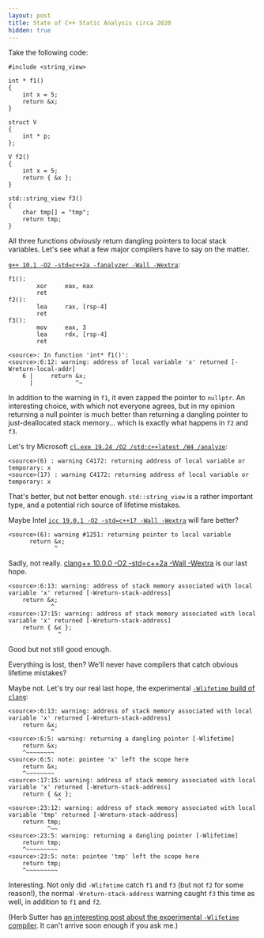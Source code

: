```yaml
---
layout: post
title: State of C++ Static Analysis circa 2020
hidden: true
---
```


Take the following code:

```
#include <string_view>

int * f1()
{
    int x = 5;
    return &x;
}

struct V
{
    int * p;
};

V f2()
{
    int x = 5;
    return { &x };
}

std::string_view f3()
{
    char tmp[] = "tmp";
    return tmp;
}
```

All three functions _obviously_ return dangling pointers to local
stack variables. Let's see what a few major compilers have to say
on the matter.

[`g++ 10.1 -O2 -std=c++2a -fanalyzer -Wall -Wextra`](https://godbolt.org/z/NU6vUc):

```
f1():
        xor     eax, eax
        ret
f2():
        lea     rax, [rsp-4]
        ret
f3():
        mov     eax, 3
        lea     rdx, [rsp-4]
        ret
```
```
<source>: In function 'int* f1()':
<source>:6:12: warning: address of local variable 'x' returned [-Wreturn-local-addr]
    6 |     return &x;
      |            ^~
```

In addition to the warning in `f1`, it even zapped the pointer to `nullptr`. An interesting
choice, with which not everyone agrees, but in my opinion returning a null pointer is
much better than returning a dangling pointer to just-deallocated stack memory... which is
exactly what happens in `f2` and `f3`.

Let's try Microsoft [`cl.exe 19.24 /O2 /std:c++latest /W4 /analyze`](https://godbolt.org/z/OSPCjC):

```
<source>(6) : warning C4172: returning address of local variable or temporary: x
<source>(17) : warning C4172: returning address of local variable or temporary: x
```

That's better, but not better enough. `std::string_view` is a rather important type, and
a potential rich source of lifetime mistakes.

Maybe Intel [`icc 19.0.1 -O2 -std=c++17 -Wall -Wextra`](https://godbolt.org/z/-2jd3J) will fare better?

```
<source>(6): warning #1251: returning pointer to local variable
      return &x;
             ^
```

Sadly, not really. [clang++ 10.0.0 -O2 -std=c++2a -Wall -Wextra](https://godbolt.org/z/Bj6Ke_) is our last hope.

```
<source>:6:13: warning: address of stack memory associated with local variable 'x' returned [-Wreturn-stack-address]
    return &x;
            ^
<source>:17:15: warning: address of stack memory associated with local variable 'x' returned [-Wreturn-stack-address]
    return { &x };
              ^
```

Good but not still good enough.

Everything is lost, then? We'll never have compilers that catch obvious lifetime mistakes?

Maybe not. Let's try our real last hope, the experimental [`-Wlifetime` build of `clang`](https://godbolt.org/z/QjvkX6):

```
<source>:6:13: warning: address of stack memory associated with local variable 'x' returned [-Wreturn-stack-address]
    return &x;
            ^
<source>:6:5: warning: returning a dangling pointer [-Wlifetime]
    return &x;
    ^~~~~~~~~
<source>:6:5: note: pointee 'x' left the scope here
    return &x;
    ^~~~~~~~~
<source>:17:15: warning: address of stack memory associated with local variable 'x' returned [-Wreturn-stack-address]
    return { &x };
              ^
<source>:23:12: warning: address of stack memory associated with local variable 'tmp' returned [-Wreturn-stack-address]
    return tmp;
           ^~~
<source>:23:5: warning: returning a dangling pointer [-Wlifetime]
    return tmp;
    ^~~~~~~~~~
<source>:23:5: note: pointee 'tmp' left the scope here
    return tmp;
    ^~~~~~~~~~
```

Interesting. Not only did `-Wlifetime` catch `f1` and `f3` (but not `f2` for some reason!), the
normal `-Wreturn-stack-address` warning caught `f3` this time as well, in addition to `f1` and `f2`.

(Herb Sutter has [an interesting post about the experimental
`-Wlifetime` compiler](https://herbsutter.com/2018/09/20/lifetime-profile-v1-0-posted/). It can't arrive soon enough
if you ask me.)
